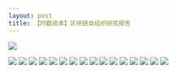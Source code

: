 ```yaml
---
layout: post
title: 【时戳资本】区块链自组织研究报告
---
```

![](https://raw.githubusercontent.com/shichuo/res2018/master/a622/01.jpg)

<!-- more -->

![](https://raw.githubusercontent.com/shichuo/res2018/master/a622/02.jpg)
![](https://raw.githubusercontent.com/shichuo/res2018/master/a622/03.jpg)
![](https://raw.githubusercontent.com/shichuo/res2018/master/a622/04.jpg)
![](https://raw.githubusercontent.com/shichuo/res2018/master/a622/05.jpg)
![](https://raw.githubusercontent.com/shichuo/res2018/master/a622/06.jpg)
![](https://raw.githubusercontent.com/shichuo/res2018/master/a622/07.jpg)
![](https://raw.githubusercontent.com/shichuo/res2018/master/a622/08.jpg)
![](https://raw.githubusercontent.com/shichuo/res2018/master/a622/09.jpg)
![](https://raw.githubusercontent.com/shichuo/res2018/master/a622/10.jpg)
![](https://raw.githubusercontent.com/shichuo/res2018/master/a622/11.jpg)
![](https://raw.githubusercontent.com/shichuo/res2018/master/a622/12.jpg)
![](https://raw.githubusercontent.com/shichuo/res2018/master/a622/13.jpg)
![](https://raw.githubusercontent.com/shichuo/res2018/master/a622/14.jpg)
![](https://raw.githubusercontent.com/shichuo/res2018/master/a622/15.jpg)
![](https://raw.githubusercontent.com/shichuo/res2018/master/a622/16.jpg)
![](https://raw.githubusercontent.com/shichuo/res2018/master/a622/17.jpg)